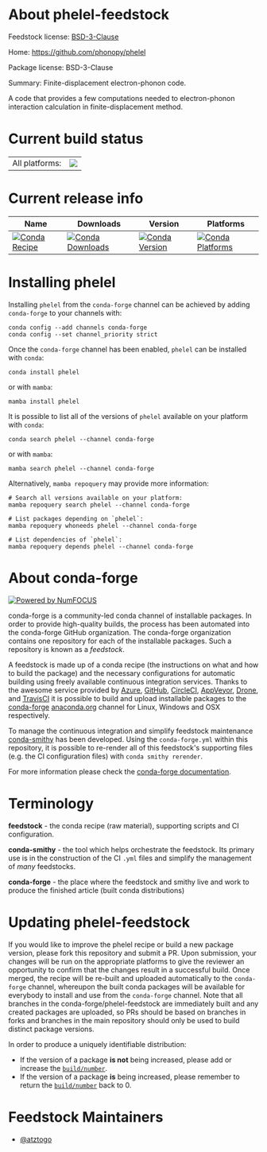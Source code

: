 About phelel-feedstock
======================

Feedstock license: [BSD-3-Clause](https://github.com/conda-forge/phelel-feedstock/blob/main/LICENSE.txt)

Home: https://github.com/phonopy/phelel

Package license: BSD-3-Clause

Summary: Finite-displacement electron-phonon code.

A code that provides a few computations needed to electron-phonon
interaction calculation in finite-displacement method.


Current build status
====================


<table><tr><td>All platforms:</td>
    <td>
      <a href="https://dev.azure.com/conda-forge/feedstock-builds/_build/latest?definitionId=23852&branchName=main">
        <img src="https://dev.azure.com/conda-forge/feedstock-builds/_apis/build/status/phelel-feedstock?branchName=main">
      </a>
    </td>
  </tr>
</table>

Current release info
====================

| Name | Downloads | Version | Platforms |
| --- | --- | --- | --- |
| [![Conda Recipe](https://img.shields.io/badge/recipe-phelel-green.svg)](https://anaconda.org/conda-forge/phelel) | [![Conda Downloads](https://img.shields.io/conda/dn/conda-forge/phelel.svg)](https://anaconda.org/conda-forge/phelel) | [![Conda Version](https://img.shields.io/conda/vn/conda-forge/phelel.svg)](https://anaconda.org/conda-forge/phelel) | [![Conda Platforms](https://img.shields.io/conda/pn/conda-forge/phelel.svg)](https://anaconda.org/conda-forge/phelel) |

Installing phelel
=================

Installing `phelel` from the `conda-forge` channel can be achieved by adding `conda-forge` to your channels with:

```
conda config --add channels conda-forge
conda config --set channel_priority strict
```

Once the `conda-forge` channel has been enabled, `phelel` can be installed with `conda`:

```
conda install phelel
```

or with `mamba`:

```
mamba install phelel
```

It is possible to list all of the versions of `phelel` available on your platform with `conda`:

```
conda search phelel --channel conda-forge
```

or with `mamba`:

```
mamba search phelel --channel conda-forge
```

Alternatively, `mamba repoquery` may provide more information:

```
# Search all versions available on your platform:
mamba repoquery search phelel --channel conda-forge

# List packages depending on `phelel`:
mamba repoquery whoneeds phelel --channel conda-forge

# List dependencies of `phelel`:
mamba repoquery depends phelel --channel conda-forge
```


About conda-forge
=================

[![Powered by
NumFOCUS](https://img.shields.io/badge/powered%20by-NumFOCUS-orange.svg?style=flat&colorA=E1523D&colorB=007D8A)](https://numfocus.org)

conda-forge is a community-led conda channel of installable packages.
In order to provide high-quality builds, the process has been automated into the
conda-forge GitHub organization. The conda-forge organization contains one repository
for each of the installable packages. Such a repository is known as a *feedstock*.

A feedstock is made up of a conda recipe (the instructions on what and how to build
the package) and the necessary configurations for automatic building using freely
available continuous integration services. Thanks to the awesome service provided by
[Azure](https://azure.microsoft.com/en-us/services/devops/), [GitHub](https://github.com/),
[CircleCI](https://circleci.com/), [AppVeyor](https://www.appveyor.com/),
[Drone](https://cloud.drone.io/welcome), and [TravisCI](https://travis-ci.com/)
it is possible to build and upload installable packages to the
[conda-forge](https://anaconda.org/conda-forge) [anaconda.org](https://anaconda.org/)
channel for Linux, Windows and OSX respectively.

To manage the continuous integration and simplify feedstock maintenance
[conda-smithy](https://github.com/conda-forge/conda-smithy) has been developed.
Using the ``conda-forge.yml`` within this repository, it is possible to re-render all of
this feedstock's supporting files (e.g. the CI configuration files) with ``conda smithy rerender``.

For more information please check the [conda-forge documentation](https://conda-forge.org/docs/).

Terminology
===========

**feedstock** - the conda recipe (raw material), supporting scripts and CI configuration.

**conda-smithy** - the tool which helps orchestrate the feedstock.
                   Its primary use is in the construction of the CI ``.yml`` files
                   and simplify the management of *many* feedstocks.

**conda-forge** - the place where the feedstock and smithy live and work to
                  produce the finished article (built conda distributions)


Updating phelel-feedstock
=========================

If you would like to improve the phelel recipe or build a new
package version, please fork this repository and submit a PR. Upon submission,
your changes will be run on the appropriate platforms to give the reviewer an
opportunity to confirm that the changes result in a successful build. Once
merged, the recipe will be re-built and uploaded automatically to the
`conda-forge` channel, whereupon the built conda packages will be available for
everybody to install and use from the `conda-forge` channel.
Note that all branches in the conda-forge/phelel-feedstock are
immediately built and any created packages are uploaded, so PRs should be based
on branches in forks and branches in the main repository should only be used to
build distinct package versions.

In order to produce a uniquely identifiable distribution:
 * If the version of a package **is not** being increased, please add or increase
   the [``build/number``](https://docs.conda.io/projects/conda-build/en/latest/resources/define-metadata.html#build-number-and-string).
 * If the version of a package **is** being increased, please remember to return
   the [``build/number``](https://docs.conda.io/projects/conda-build/en/latest/resources/define-metadata.html#build-number-and-string)
   back to 0.

Feedstock Maintainers
=====================

* [@atztogo](https://github.com/atztogo/)

